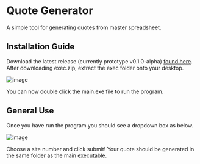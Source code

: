 # Quote Generator
A simple tool for generating quotes from master spreadsheet.

## Installation Guide
Download the latest release (currently prototype v0.1.0-alpha) [found here](https://github.com/leosammonnetcs/quotegenerator/releases/tag/v0.1.0-alpha). After downloading exec.zip, extract the exec folder onto your desktop.

![image](https://github.com/user-attachments/assets/c8447a3f-ee5c-4990-842c-a0d2dadc18f7)

You can now double click the main.exe file to run the program.

## General Use
Once you have run the program you should see a dropdown box as below.

![image](https://github.com/user-attachments/assets/cec32a3c-6fe7-4331-ab9c-61192148f2c6)

Choose a site number and click submit! Your quote should be generated in the same folder as the main executable.
